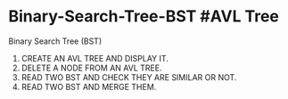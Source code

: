 # Binary-Search-Tree-BST #AVL Tree
Binary Search Tree (BST)

1. CREATE AN AVL TREE AND DISPLAY IT.
2. DELETE A NODE  FROM AN AVL TREE.
3. READ TWO BST AND CHECK THEY ARE SIMILAR OR NOT.
4. READ TWO BST AND MERGE THEM.

